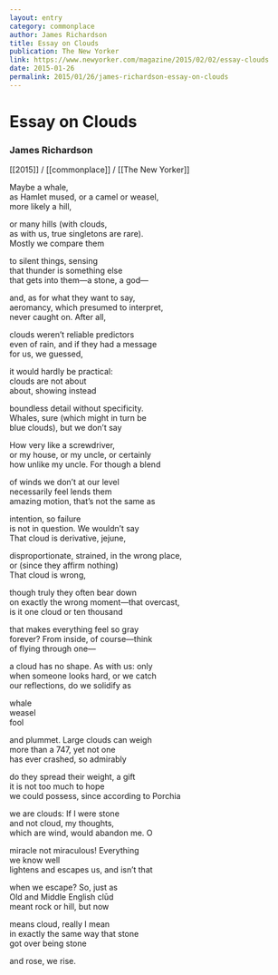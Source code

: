 ```yaml
---
layout: entry
category: commonplace
author: James Richardson
title: Essay on Clouds
publication: The New Yorker
link: https://www.newyorker.com/magazine/2015/02/02/essay-clouds
date: 2015-01-26
permalink: 2015/01/26/james-richardson-essay-on-clouds
---
```


# Essay on Clouds

### James Richardson

[[2015]] / [[commonplace]] / [[The New Yorker]]

Maybe a whale,
<br>as Hamlet mused, or a camel or weasel,
<br>more likely a hill,

or many hills (with clouds,
<br>as with us, true singletons are rare).
<br>Mostly we compare them

to silent things, sensing
<br>that thunder is something else
<br>that gets into them—a stone, a god—

and, as for what they want to say,
<br>aeromancy, which presumed to interpret,
<br>never caught on. After all,

clouds weren’t reliable predictors
<br>even of rain, and if they had a message
<br>for us, we guessed,

it would hardly be practical:
<br>clouds are not about
<br>about, showing instead

boundless detail without specificity.
<br>Whales, sure (which might in turn be
<br>blue clouds), but we don’t say

How very like a screwdriver,
<br>or my house, or my uncle, or certainly
<br>how unlike my uncle. For though a blend

of winds we don’t at our level
<br>necessarily feel lends them
<br>amazing motion, that’s not the same as

intention, so failure
<br>is not in question. We wouldn’t say
<br>That cloud is derivative, jejune,

disproportionate, strained, in the wrong place,
<br>or (since they affirm nothing)
<br>That cloud is wrong,

though truly they often bear down
<br>on exactly the wrong moment—that overcast,
<br>is it one cloud or ten thousand

that makes everything feel so gray
<br>forever? From inside, of course—think
<br>of flying through one—

a cloud has no shape. As with us: only
<br>when someone looks hard, or we catch
<br>our reflections, do we solidify as

whale
<br>weasel
<br>fool

and plummet. Large clouds can weigh
<br>more than a 747, yet not one
<br>has ever crashed, so admirably

do they spread their weight, a gift
<br>it is not too much to hope
<br>we could possess, since according to Porchia

we are clouds: If I were stone
<br>and not cloud, my thoughts,
<br>which are wind, would abandon me. O

miracle not miraculous! Everything
<br>we know well
<br>lightens and escapes us, and isn’t that

when we escape? So, just as
<br>Old and Middle English clūd
<br>meant rock or hill, but now

means cloud, really I mean
<br>in exactly the same way that stone
<br>got over being stone

and rose, we rise.
